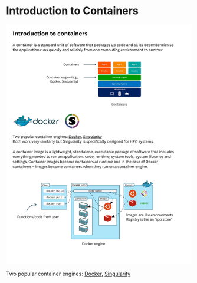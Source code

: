 # Introduction to Containers

![](https://github.com/GMGI-Fisheries/resources/blob/master/img/Intro_to_Containers_doc.png?raw=true)

Two popular container engines: [Docker](https://www.docker.com), [Singularity](https://docs.sylabs.io/guides/3.5/user-guide/introduction.html)  
